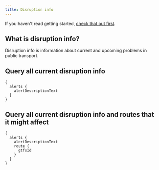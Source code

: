 ```yaml
---
title: Disruption info
---
```

If you haven't read getting started, [check that out first](../1-getting-started/).

## What is disruption info?

Disruption info is information about current and upcoming problems in public transport.

## Query all current disruption info
```
{
  alerts {
    alertDescriptionText
  }
}
```

## Query all current disruption info and routes that it might affect
```
{
  alerts {
    alertDescriptionText
    route {
      gtfsId
    }
  }
}
```
